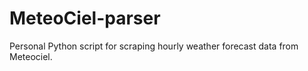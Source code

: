 # MeteoCiel-parser
Personal Python script for scraping hourly weather forecast data from Meteociel.
